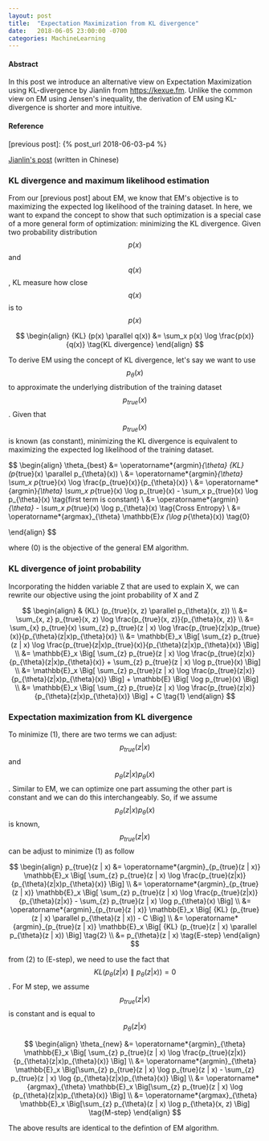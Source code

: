```yaml
---
layout: post
title:  "Expectation Maximization from KL divergence"
date:   2018-06-05 23:00:00 -0700
categories: MachineLearning
---
```


#### __Abstract__
In this post we introduce an alternative view on Expectation Maximization using KL-divergence by Jianlin from 
<https://kexue.fm>. Unlike the common view on EM using Jensen's inequality, the derivation of EM using KL-divergence 
is shorter and more intuitive. 

#### __Reference__
[Jianlin's post]: https://kexue.fm/archives/5239
[previous post]: {% post_url 2018-06-03-p4 %}

[Jianlin's post] (written in Chinese)

### __KL divergence and maximum likelihood estimation__
From our [previous post] about EM, 
we know that EM's objective is to maximizing the expected log likelihood of the training dataset. 
In here, we want to expand the concept to show that 
such optimization is a special case of a more general form of optimization: minimizing the KL divergence.
Given two probability distribution $$p(x)$$ and $$q(x)$$, KL measure how close $$q(x)$$ is to $$p(x)$$

$$
\begin{align}
    {KL} (p(x) \parallel q(x)) &= \sum_x p(x) \log \frac{p(x)}{q(x)} \tag{KL divergence}
\end{align}
$$

To derive EM using the concept of KL divergence, 
let's say we want to use $$p_{\theta}(x)$$ to approximate the underlying distribution of the training dataset $$p_{true}(x)$$. 
Given that $$p_{true}(x)$$ is known (as constant), 
minimizing the KL divergence is equivalent to maximizing the expected log likelihood of the training dataset.

$$
\begin{align}
    \theta_{best} &= \operatorname*{argmin}_{\theta} {KL} (p_{true}(x) \parallel p_{\theta}(x)) \\
                  &= \operatorname*{argmin}_{\theta} \sum_x p_{true}(x) \log \frac{p_{true}(x)}{p_{\theta}(x)} \\
                  &= \operatorname*{argmin}_{\theta} \sum_x p_{true}(x) \log p_{true}(x) - \sum_x p_{true}(x) \log p_{\theta}(x) \tag{first term is constant} \\
                  &= \operatorname*{argmin}_{\theta} - \sum_x p_{true}(x) \log p_{\theta}(x) \tag{Cross Entropy} \\
                  &= \operatorname*{argmax}_{\theta} \mathbb{E}_x (\log p_{\theta}(x)) \tag{0}
                  
\end{align}
$$

where (0) is the objective of the general EM algorithm.

### __KL divergence of joint probability__
Incorporating the hidden variable Z that are used to explain X, we can rewrite our objective using the joint probability of X and Z

$$
\begin{align}
    & {KL} (p_{true}(x, z) \parallel p_{\theta}(x, z)) \\
    &= \sum_{x, z} p_{true}(x, z) \log \frac{p_{true}(x, z)}{p_{\theta}(x, z)} \\
    &= \sum_{x} p_{true}(x) \sum_{z} p_{true}(z | x) \log \frac{p_{true}(z|x)p_{true}(x)}{p_{\theta}(z|x)p_{\theta}(x)} \\
    &= \mathbb{E}_x \Big[ \sum_{z} p_{true}(z | x) \log \frac{p_{true}(z|x)p_{true}(x)}{p_{\theta}(z|x)p_{\theta}(x)} \Big] \\
    &= \mathbb{E}_x \Big[ \sum_{z} p_{true}(z | x) \log \frac{p_{true}(z|x)}{p_{\theta}(z|x)p_{\theta}(x)} + \sum_{z} p_{true}(z | x) \log p_{true}(x) \Big] \\
    &= \mathbb{E}_x \Big[ \sum_{z} p_{true}(z | x) \log \frac{p_{true}(z|x)}{p_{\theta}(z|x)p_{\theta}(x)} \Big] + \mathbb{E} \Big[ \log p_{true}(x) \Big] \\
    &= \mathbb{E}_x \Big[ \sum_{z} p_{true}(z | x) \log \frac{p_{true}(z|x)}{p_{\theta}(z|x)p_{\theta}(x)} \Big] + C \tag{1}
\end{align}
$$

### __Expectation maximization from KL divergence__

To minimize (1), there are two terms we can adjust: $$p_{true}(z | x)$$ and $$p_{\theta}(z|x)p_{\theta}(x)$$. 
Similar to EM, we can optimize one part assuming the other part is constant and we can do this interchangeably.
So, if we assume $$p_{\theta}(z|x)p_{\theta}(x)$$ is known, $$p_{true}(z | x)$$ can be adjust to minimize (1) as follow

$$
\begin{align}
    p_{true}(z | x) &= \operatorname*{argmin}_{p_{true}(z | x)} \mathbb{E}_x \Big[ \sum_{z} p_{true}(z | x) \log \frac{p_{true}(z|x)}{p_{\theta}(z|x)p_{\theta}(x)} \Big] \\
                    &= \operatorname*{argmin}_{p_{true}(z | x)} \mathbb{E}_x \Big[ \sum_{z} p_{true}(z | x) \log \frac{p_{true}(z|x)}{p_{\theta}(z|x)} - \sum_{z} p_{true}(z | x) \log p_{\theta}(x) \Big] \\
                    &= \operatorname*{argmin}_{p_{true}(z | x)} \mathbb{E}_x \Big[ {KL} (p_{true}(z | x) \parallel p_{\theta}(z | x)) - C \Big] \\
                    &= \operatorname*{argmin}_{p_{true}(z | x)} \mathbb{E}_x \Big[ {KL} (p_{true}(z | x) \parallel p_{\theta}(z | x)) \Big] \tag{2} \\
                    &=  p_{\theta}(z | x) \tag{E-step}
\end{align}
$$

from (2) to (E-step), we need to use the fact that $${KL}(p_{\theta}(z \vert x) \parallel p_{\theta}(z \vert x)) = 0$$.
For M step, we assume $$p_{true}(z \vert x)$$ is constant and is equal to $$p_{\theta}(z \vert x)$$

$$
\begin{align}
    \theta_{new} &= \operatorname*{argmin}_{\theta} \mathbb{E}_x \Big[ \sum_{z} p_{true}(z | x) \log \frac{p_{true}(z|x)}{p_{\theta}(z|x)p_{\theta}(x)} \Big] \\
                 &= \operatorname*{argmin}_{\theta} \mathbb{E}_x \Big[\sum_{z} p_{true}(z | x) \log p_{true}(z | x) - \sum_{z} p_{true}(z | x) \log {p_{\theta}(z|x)p_{\theta}(x)} \Big] \\
                 &= \operatorname*{argmax}_{\theta} \mathbb{E}_x \Big[\sum_{z} p_{true}(z | x) \log {p_{\theta}(z|x)p_{\theta}(x)} \Big] \\
                 &= \operatorname*{argmax}_{\theta} \mathbb{E}_x \Big[\sum_{z} p_{\theta}(z | x) \log p_{\theta}(x, z) \Big] \tag{M-step}
\end{align}
$$

The above results are identical to the defintion of EM algorithm.





































